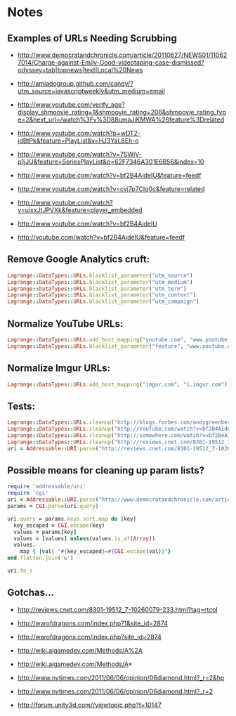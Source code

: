 # Notes

## Examples of URLs Needing Scrubbing

* http://www.democratandchronicle.com/article/20110627/NEWS01/110627014/Charge-against-Emily-Good-videotaping-case-dismissed?odyssey=tab|topnews|text|Local%20News

* http://amiadogroup.github.com/candy/?utm_source=javascriptweekly&utm_medium=email
* http://www.youtube.com/verify_age?display_shmoovie_rating=1&shmoovie_rating=206&shmoovie_rating_type=2&next_url=/watch%3Fv%3D88umaJiKMWA%26feature%3Drelated
* http://www.youtube.com/watch?p=wDT2-jdBtPk&feature=PlayList&v=HJ3YaL8Eh-o
* http://www.youtube.com/watch?v=7SWjV-p1jJU&feature=SeriesPlayList&p=62F7346A301E6B56&index=10
* http://www.youtube.com/watch?v=bf2B4AideIU&feature=feedf
* http://www.youtube.com/watch?v=cvj7p7Clq0c&feature=related
* http://www.youtube.com/watch?v=uixxJtJPVXk&feature=player_embedded
* http://www.youtube.com/watch?v=bf2B4AideIU
* http://youtube.com/watch?v=bf2B4AideIU&feature=feedf


## Remove Google Analytics cruft:

```ruby
Lagrange::DataTypes::URLs.blacklist_parameter("utm_source")
Lagrange::DataTypes::URLs.blacklist_parameter("utm_medium")
Lagrange::DataTypes::URLs.blacklist_parameter("utm_term")
Lagrange::DataTypes::URLs.blacklist_parameter("utm_content")
Lagrange::DataTypes::URLs.blacklist_parameter("utm_campaign")
```


## Normalize YouTube URLs:

```ruby
Lagrange::DataTypes::URLs.add_host_mapping("youtube.com", "www.youtube.com")
Lagrange::DataTypes::URLs.blacklist_parameter("feature", "www.youtube.com")
```


## Normalize Imgur URLs:

```ruby
Lagrange::DataTypes::URLs.add_host_mapping("imgur.com", "i.imgur.com")
```


## Tests:

```ruby
Lagrange::DataTypes::URLs.cleanup("http://blogs.forbes.com/andygreenberg/2011/07/29/undeterred-by-arrests-anonymous-spills-data-from-fbi-contractor-mantech/")
Lagrange::DataTypes::URLs.cleanup("http://YouTube.com/watch?v=bf2B4AideIU&feature=feedf&feature=feedf&utm_source=dhjksdh").to_s
Lagrange::DataTypes::URLs.cleanup("http://somewhere.com/watch?v=bf2B4AideIU&feature=feedf&feature=feedf&utm_source=dhjksdh").to_s
Lagrange::DataTypes::URLs.cleanup("http://reviews.cnet.com/8301-19512_7-10260079-233.html?tag=rtcol;inTheNewsNow").to_s
uri = Addressable::URI.parse("http://reviews.cnet.com/8301-19512_7-10260079-233.html?tag=rtcol;inTheNewsNow")
```


## Possible means for cleaning up param lists?

```ruby
require 'addressable/uri'
require 'cgi'
uri = Addressable::URI.parse("http://www.democratandchronicle.com/article/?x=1&x=2&x=&y=")
params = CGI.parse(uri.query)

uri.query = params.keys.sort.map do |key|
  key_escaped = CGI.escape(key)
  values = params[key]
  values = [values] unless(values.is_a?(Array))
  values.
    map { |val| "#{key_escaped}=#{CGI.escape(val)}"}
end.flatten.join('&')

uri.to_s
```


## Gotchas...

* http://reviews.cnet.com/8301-19512_7-10260079-233.html?tag=rtcol

* http://warofdragons.com/index.php?1&site_id=2874
* http://warofdragons.com/index.php?site_id=2874


* http://wiki.aigamedev.com/Methods/A%2A
* http://wiki.aigamedev.com/Methods/A*

* http://www.nytimes.com/2011/06/06/opinion/06diamond.html?_r=2&hp
* http://www.nytimes.com/2011/06/06/opinion/06diamond.html?_r=2

* http://forum.unity3d.com//viewtopic.php?t=10147
